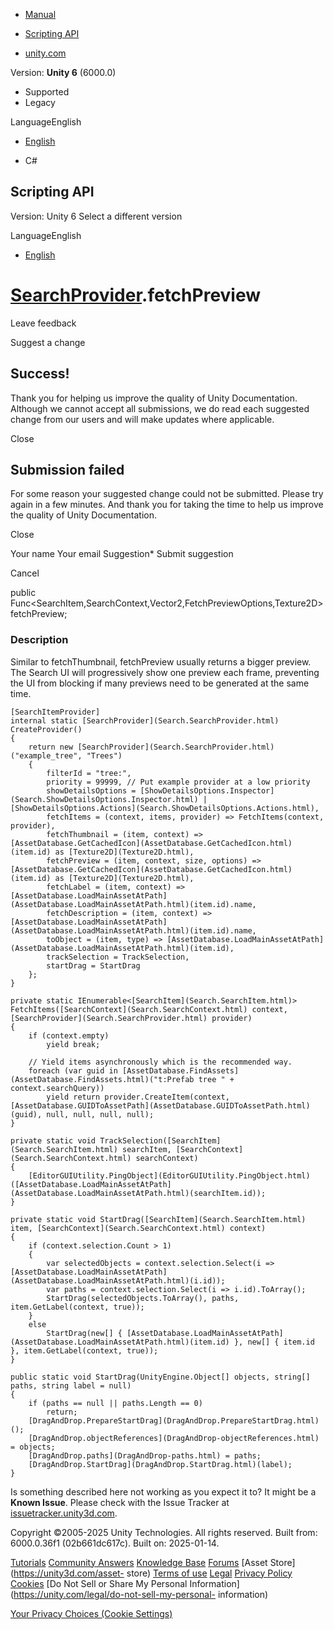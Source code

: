 [ ]()

  * [Manual](../Manual/index.html)
  * [Scripting API](../ScriptReference/index.html)

  * [unity.com](https://unity.com/)

Version: **Unity 6** (6000.0)

  * Supported
  * Legacy

LanguageEnglish

  * [English]()

  * C#

[ ](https://docs.unity3d.com)

## Scripting API

Version: Unity 6 Select a different version

LanguageEnglish

  * [English]()

#  [SearchProvider](Search.SearchProvider.html).fetchPreview

Leave feedback

Suggest a change

## Success!

Thank you for helping us improve the quality of Unity Documentation. Although
we cannot accept all submissions, we do read each suggested change from our
users and will make updates where applicable.

Close

## Submission failed

For some reason your suggested change could not be submitted. Please <a>try
again</a> in a few minutes. And thank you for taking the time to help us
improve the quality of Unity Documentation.

Close

Your name Your email Suggestion* Submit suggestion

Cancel

[ ]()

public Func<SearchItem,SearchContext,Vector2,FetchPreviewOptions,Texture2D>
fetchPreview;

### Description

Similar to fetchThumbnail, fetchPreview usually returns a bigger preview. The
Search UI will progressively show one preview each frame, preventing the UI
from blocking if many previews need to be generated at the same time.

    
    
    [SearchItemProvider]
    internal static [SearchProvider](Search.SearchProvider.html) CreateProvider()
    {
        return new [SearchProvider](Search.SearchProvider.html)("example_tree", "Trees")
        {
            filterId = "tree:",
            priority = 99999, // Put example provider at a low priority
            showDetailsOptions = [ShowDetailsOptions.Inspector](Search.ShowDetailsOptions.Inspector.html) | [ShowDetailsOptions.Actions](Search.ShowDetailsOptions.Actions.html),
            fetchItems = (context, items, provider) => FetchItems(context, provider),
            fetchThumbnail = (item, context) => [AssetDatabase.GetCachedIcon](AssetDatabase.GetCachedIcon.html)(item.id) as [Texture2D](Texture2D.html),
            fetchPreview = (item, context, size, options) => [AssetDatabase.GetCachedIcon](AssetDatabase.GetCachedIcon.html)(item.id) as [Texture2D](Texture2D.html),
            fetchLabel = (item, context) => [AssetDatabase.LoadMainAssetAtPath](AssetDatabase.LoadMainAssetAtPath.html)(item.id).name,
            fetchDescription = (item, context) => [AssetDatabase.LoadMainAssetAtPath](AssetDatabase.LoadMainAssetAtPath.html)(item.id).name,
            toObject = (item, type) => [AssetDatabase.LoadMainAssetAtPath](AssetDatabase.LoadMainAssetAtPath.html)(item.id),
            trackSelection = TrackSelection,
            startDrag = StartDrag
        };
    }
    
    private static IEnumerable<[SearchItem](Search.SearchItem.html)> FetchItems([SearchContext](Search.SearchContext.html) context, [SearchProvider](Search.SearchProvider.html) provider)
    {
        if (context.empty)
            yield break;
    
        // Yield items asynchronously which is the recommended way.
        foreach (var guid in [AssetDatabase.FindAssets](AssetDatabase.FindAssets.html)("t:Prefab tree " + context.searchQuery))
            yield return provider.CreateItem(context, [AssetDatabase.GUIDToAssetPath](AssetDatabase.GUIDToAssetPath.html)(guid), null, null, null, null);
    }
    
    private static void TrackSelection([SearchItem](Search.SearchItem.html) searchItem, [SearchContext](Search.SearchContext.html) searchContext)
    {
        [EditorGUIUtility.PingObject](EditorGUIUtility.PingObject.html)([AssetDatabase.LoadMainAssetAtPath](AssetDatabase.LoadMainAssetAtPath.html)(searchItem.id));
    }
    
    private static void StartDrag([SearchItem](Search.SearchItem.html) item, [SearchContext](Search.SearchContext.html) context)
    {
        if (context.selection.Count > 1)
        {
            var selectedObjects = context.selection.Select(i => [AssetDatabase.LoadMainAssetAtPath](AssetDatabase.LoadMainAssetAtPath.html)(i.id));
            var paths = context.selection.Select(i => i.id).ToArray();
            StartDrag(selectedObjects.ToArray(), paths, item.GetLabel(context, true));
        }
        else
            StartDrag(new[] { [AssetDatabase.LoadMainAssetAtPath](AssetDatabase.LoadMainAssetAtPath.html)(item.id) }, new[] { item.id }, item.GetLabel(context, true));
    }
    
    public static void StartDrag(UnityEngine.Object[] objects, string[] paths, string label = null)
    {
        if (paths == null || paths.Length == 0)
            return;
        [DragAndDrop.PrepareStartDrag](DragAndDrop.PrepareStartDrag.html)();
        [DragAndDrop.objectReferences](DragAndDrop-objectReferences.html) = objects;
        [DragAndDrop.paths](DragAndDrop-paths.html) = paths;
        [DragAndDrop.StartDrag](DragAndDrop.StartDrag.html)(label);
    }
    

Is something described here not working as you expect it to? It might be a
**Known Issue**. Please check with the Issue Tracker at
[issuetracker.unity3d.com](https://issuetracker.unity3d.com).

Copyright ©2005-2025 Unity Technologies. All rights reserved. Built from:
6000.0.36f1 (02b661dc617c). Built on: 2025-01-14.

[Tutorials](https://unity3d.com/learn) [Community
Answers](https://answers.unity3d.com) [Knowledge
Base](https://support.unity3d.com/hc/en-us)
[Forums](https://forum.unity3d.com) [Asset Store](https://unity3d.com/asset-
store) [Terms of use](https://docs.unity3d.com/Manual/TermsOfUse.html)
[Legal](https://unity.com/legal) [Privacy
Policy](https://unity.com/legal/privacy-policy)
[Cookies](https://unity.com/legal/cookie-policy) [Do Not Sell or Share My
Personal Information](https://unity.com/legal/do-not-sell-my-personal-
information)

[Your Privacy Choices (Cookie Settings)](javascript:void\(0\);)

